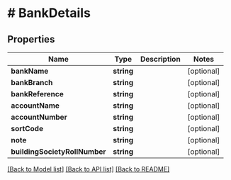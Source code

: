 # # BankDetails

## Properties

Name | Type | Description | Notes
------------ | ------------- | ------------- | -------------
**bankName** | **string** |  | [optional]
**bankBranch** | **string** |  | [optional]
**bankReference** | **string** |  | [optional]
**accountName** | **string** |  | [optional]
**accountNumber** | **string** |  | [optional]
**sortCode** | **string** |  | [optional]
**note** | **string** |  | [optional]
**buildingSocietyRollNumber** | **string** |  | [optional]

[[Back to Model list]](../../README.md#models) [[Back to API list]](../../README.md#endpoints) [[Back to README]](../../README.md)
